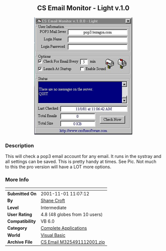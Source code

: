 ﻿<div align="center">

## CS Email Monitor \- Light v\.1\.0

<img src="PIC2001111141275380.jpg">
</div>

### Description

This will check a pop3 email account for any email. It runs in the systray and all settings can be saved. This is pretty handy at times. See Pic. Not much to this the pro version will have a LOT more options.
 
### More Info
 


<span>             |<span>
---                |---
**Submitted On**   |2001-11-01 11:07:12
**By**             |[Shane Croft](https://github.com/Planet-Source-Code/PSCIndex/blob/master/ByAuthor/shane-croft.md)
**Level**          |Intermediate
**User Rating**    |4.8 (48 globes from 10 users)
**Compatibility**  |VB 6\.0
**Category**       |[Complete Applications](https://github.com/Planet-Source-Code/PSCIndex/blob/master/ByCategory/complete-applications__1-27.md)
**World**          |[Visual Basic](https://github.com/Planet-Source-Code/PSCIndex/blob/master/ByWorld/visual-basic.md)
**Archive File**   |[CS Email M325491112001\.zip](https://github.com/Planet-Source-Code/shane-croft-cs-email-monitor-light-v-1-0__1-28569/archive/master.zip)








